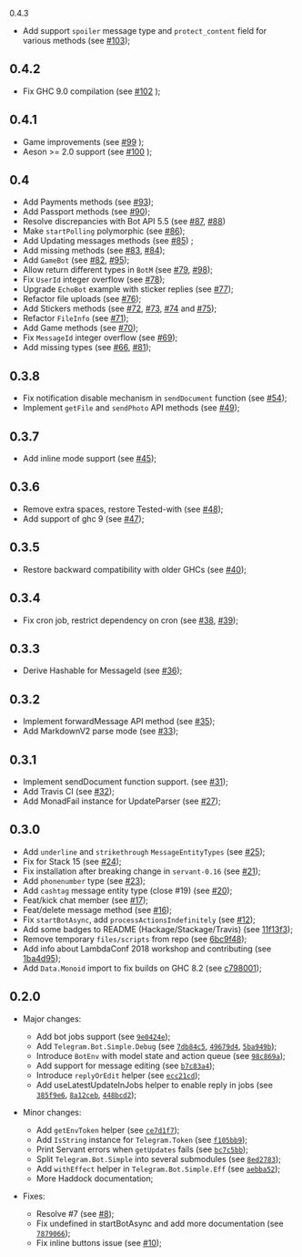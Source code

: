 0.4.3

- Add support `spoiler` message type and `protect_content` field for various methods (see [#103](https://github.com/fizruk/telegram-bot-simple/pull/103));

0.4.2
---

- Fix GHC 9.0 compilation (see [#102](https://github.com/fizruk/telegram-bot-simple/pull/102) );

0.4.1
---

- Game improvements (see [#99](https://github.com/fizruk/telegram-bot-simple/pull/99) );
- Aeson >= 2.0 support (see [#100](https://github.com/fizruk/telegram-bot-simple/pull/100) );

0.4
---

- Add Payments methods (see [#93](https://github.com/fizruk/telegram-bot-simple/pull/93));
- Add Passport methods (see [#90](https://github.com/fizruk/telegram-bot-simple/pull/90));
- Resolve discrepancies with Bot API 5.5 (see [#87](https://github.com/fizruk/telegram-bot-simple/pull/87), [#88](https://github.com/fizruk/telegram-bot-simple/pull/88))
- Make `startPolling` polymorphic (see [#86](https://github.com/fizruk/telegram-bot-simple/pull/86));
- Add Updating messages methods (see [#85](https://github.com/fizruk/telegram-bot-simple/pull/85)) ;
- Add missing methods (see [#83](https://github.com/fizruk/telegram-bot-simple/pull/83), [#84](https://github.com/fizruk/telegram-bot-simple/pull/84));
- Add `GameBot` (see [#82](https://github.com/fizruk/telegram-bot-simple/pull/82), [#95](https://github.com/fizruk/telegram-bot-simple/pull/95));
- Allow return different types in `BotM` (see [#79](https://github.com/fizruk/telegram-bot-simple/pull/79), [#98](https://github.com/fizruk/telegram-bot-simple/pull/98));
- Fix `UserId` integer overflow (see [#78](https://github.com/fizruk/telegram-bot-simple/pull/78));
- Upgrade `EchoBot` example with sticker replies (see [#77](https://github.com/fizruk/telegram-bot-simple/pull/77));
- Refactor file uploads (see [#76](https://github.com/fizruk/telegram-bot-simple/pull/76));
- Add Stickers methods (see [#72](https://github.com/fizruk/telegram-bot-simple/pull/72), [#73](https://github.com/fizruk/telegram-bot-simple/pull/73), [#74](https://github.com/fizruk/telegram-bot-simple/pull/74) and [#75](https://github.com/fizruk/telegram-bot-simple/pull/75));
- Refactor `FileInfo` (see [#71](https://github.com/fizruk/telegram-bot-simple/pull/71));
- Add Game methods (see [#70](https://github.com/fizruk/telegram-bot-simple/pull/70));
- Fix `MessageId` integer overflow (see [#69](https://github.com/fizruk/telegram-bot-simple/pull/69));
- Add missing types (see [#66](https://github.com/fizruk/telegram-bot-simple/pull/66), [#81](https://github.com/fizruk/telegram-bot-simple/pull/81));

0.3.8
---

- Fix notification disable mechanism in `sendDocument` function (see [#54]( https://github.com/fizruk/telegram-bot-simple/pull/54 ));
- Implement `getFile` and `sendPhoto` API methods (see [#49]( https://github.com/fizruk/telegram-bot-simple/pull/49 ));

0.3.7
---

- Add inline mode support (see [#45](https://github.com/fizruk/telegram-bot-simple/pull/45));

0.3.6
---

- Remove extra spaces, restore Tested-with (see [#48](https://github.com/fizruk/telegram-bot-simple/pull/48));
- Add support of ghc 9 (see [#47]( https://github.com/fizruk/telegram-bot-simple/pull/47 ));

0.3.5
---

- Restore backward compatibility with older GHCs (see [#40](https://github.com/fizruk/telegram-bot-simple/pull/40));

0.3.4
---

- Fix cron job, restrict dependency on cron (see [#38](https://github.com/fizruk/telegram-bot-simple/pull/38), [#39](https://github.com/fizruk/telegram-bot-simple/pull/39));

0.3.3
---

- Derive Hashable for MessageId (see [#36](https://github.com/fizruk/telegram-bot-simple/pull/36));

0.3.2
---

- Implement forwardMessage API method (see [#35](https://github.com/fizruk/telegram-bot-simple/pull/35));
- Add MarkdownV2 parse mode (see [#33](https://github.com/fizruk/telegram-bot-simple/pull/33));

0.3.1
---

- Implement sendDocument function support. (see [#31](https://github.com/fizruk/telegram-bot-simple/pull/31));
- Add Travis CI (see [#32](https://github.com/fizruk/telegram-bot-simple/pull/32));
- Add MonadFail instance for UpdateParser (see [#27](https://github.com/fizruk/telegram-bot-simple/pull/27));

0.3.0
---

- Add `underline` and `strikethrough` `MessageEntityTypes` (see [#25](https://github.com/fizruk/telegram-bot-simple/pull/25));
- Fix for Stack 15 (see [#24](https://github.com/fizruk/telegram-bot-simple/pull/24));
- Fix installation after breaking change in `servant-0.16` (see [#21](https://github.com/fizruk/telegram-bot-simple/pull/21));
- Add `phonenumber` type (see [#23](https://github.com/fizruk/telegram-bot-simple/pull/23));
- Add `cashtag` message entity type (close #19) (see [#20](https://github.com/fizruk/telegram-bot-simple/pull/20));
- Feat/kick chat member (see [#17](https://github.com/fizruk/telegram-bot-simple/pull/17));
- Feat/delete message method (see [#16](https://github.com/fizruk/telegram-bot-simple/pull/16));
- Fix `startBotAsync`, add `processActionsIndefinitely` (see [#12](https://github.com/fizruk/telegram-bot-simple/pull/12));
- Add some badges to README (Hackage/Stackage/Travis) (see [11f13f3](https://github.com/fizruk/telegram-bot-simple/commit/11f13f3));
- Remove temporary `files/scripts` from repo (see [6bc9f48](https://github.com/fizruk/telegram-bot-simple/commit/6bc9f48));
- Add info about LambdaConf 2018 workshop and contributing (see [1ba4d95](https://github.com/fizruk/telegram-bot-simple/commit/1ba4d95));
- Add `Data.Monoid` import to fix builds on GHC 8.2 (see [c798001](https://github.com/fizruk/telegram-bot-simple/commit/c798001));

0.2.0
---

* Major changes:
  - Add bot jobs support (see [`9e0424e`](https://github.com/fizruk/telegram-bot-simple/commit/9e0424e));
  - Add `Telegram.Bot.Simple.Debug` (see [`7db84c5`](https://github.com/fizruk/telegram-bot-simple/commit/7db84c5),
    [`49679d4`](https://github.com/fizruk/telegram-bot-simple/commit/49679d4),
    [`5ba949b`](https://github.com/fizruk/telegram-bot-simple/commit/5ba949b));
  - Introduce `BotEnv` with model state and action queue (see [`98c869a`](https://github.com/fizruk/telegram-bot-simple/commit/98c869a));
  - Add support for message editing (see [`b7c83a4`](https://github.com/fizruk/telegram-bot-simple/commit/b7c83a4));
  - Introduce `replyOrEdit` helper (see [`ecc21cd`](https://github.com/fizruk/telegram-bot-simple/commit/ecc21cd));
  - Add useLatestUpdateInJobs helper to enable reply in jobs (see [`385f9e6`](https://github.com/fizruk/telegram-bot-simple/commit/385f9e6),
    [`8a12ceb`](https://github.com/fizruk/telegram-bot-simple/commit/8a12ceb),
    [`448bcd2`](https://github.com/fizruk/telegram-bot-simple/commit/448bcd2));

* Minor changes:
  - Add `getEnvToken` helper (see [`ce7d1f7`](https://github.com/fizruk/telegram-bot-simple/commit/ce7d1f7));
  - Add `IsString` instance for `Telegram.Token` (see [`f105bb9`](https://github.com/fizruk/telegram-bot-simple/commit/f105bb9));
  - Print Servant errors when `getUpdates` fails (see [`bc7c5bb`](https://github.com/fizruk/telegram-bot-simple/commit/bc7c5bb));
  - Split `Telegram.Bot.Simple` into several submodules (see [`8ed2783`](https://github.com/fizruk/telegram-bot-simple/commit/8ed2783));
  - Add `withEffect` helper in `Telegram.Bot.Simple.Eff` (see [`aebba52`](https://github.com/fizruk/telegram-bot-simple/commit/aebba52));
  - More Haddock documentation;

* Fixes:
  - Resolve #7 (see [#8](https://github.com/fizruk/telegram-bot-simple/pull/8));
  - Fix undefined in startBotAsync and add more documentation (see [`7879066`](https://github.com/fizruk/telegram-bot-simple/commit/7879066));
  - Fix inline buttons issue (see [#10](https://github.com/fizruk/telegram-bot-simple/pull/10));
